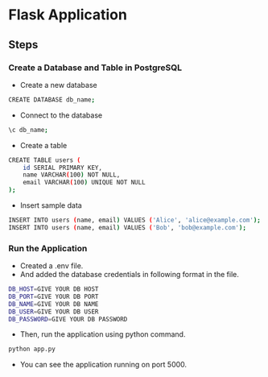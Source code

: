 # Flask Application

## Steps
### Create a Database and Table in PostgreSQL
- Create a new database
```bash
CREATE DATABASE db_name;
```
- Connect to the database
```bash
\c db_name;
```
- Create a table
```bash
CREATE TABLE users (
    id SERIAL PRIMARY KEY,
    name VARCHAR(100) NOT NULL,
    email VARCHAR(100) UNIQUE NOT NULL
);
```
- Insert sample data
```bash
INSERT INTO users (name, email) VALUES ('Alice', 'alice@example.com');
INSERT INTO users (name, email) VALUES ('Bob', 'bob@example.com');
```

### Run the Application
- Created a .env file.
- And added the database credentials in following format in the file.
```bash
DB_HOST=GIVE YOUR DB HOST
DB_PORT=GIVE YOUR DB PORT
DB_NAME=GIVE YOUR DB NAME
DB_USER=GIVE YOUR DB USER
DB_PASSWORD=GIVE YOUR DB PASSWORD
```
- Then, run the application using python command.
```python
python app.py
```
- You can see the application running on port 5000.
